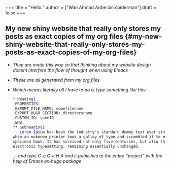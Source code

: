 +++
title = "Hello:"
author = ["Wan Ahmad Ardie bin spiderman"]
draft = false
+++

## My new shiny website that really only stores my posts as exact copies of my org files {#my-new-shiny-website-that-really-only-stores-my-posts-as-exact-copies-of-my-org-files}

<!--list-separator-->

-  _They are made this way so that thinking about my website design doesnt interfere the flow of thought when using Emacs_

<!--list-separator-->

-  _These are all generated from my org files_

<!--list-separator-->

-  _Which means literally all I have to do is type something like this:_

    ```org
    * Heading1
    :PROPERTIES:
    :EXPORT_FILE_NAME: somefilename
    :EXPORT_HUGO_SECTION: directoryname
    :CUSTOM_ID: someID
    :END:
    ** Subheading1
     - Lorem Ipsum has been the industry's standard dummy text ever since the 1500s,
    when an unknown printer took a galley of type and scrambled it to make a type
    specimen book. It has survived not only five centuries, but also the leap into
    electronic typesetting, remaining essentially unchanged.
    ```

    _... and type C-c C-e H A and it publishes to the entire "project" with the help of Emacs ox-hugo package_
